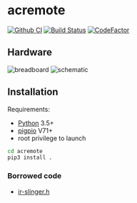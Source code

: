 # acremote
[![Github CI](https://github.com/foreignmeloman/acremote/workflows/CI/badge.svg)](https://github.com/foreignmeloman/acremote/actions)
[![Build Status](https://travis-ci.org/foreignmeloman/acremote.svg?branch=master)](https://travis-ci.org/foreignmeloman/acremote)
[![CodeFactor](https://www.codefactor.io/repository/github/foreignmeloman/acremote/badge)](https://www.codefactor.io/repository/github/foreignmeloman/acremote)

## Hardware

![breadboard](doc/hardware/acremote_breadboard.png?raw=true "breadboard") 
![schematic](doc/hardware/acremote_schematic.png?raw=true "schematic") 

## Installation
Requirements:
  - [Python](https://www.python.org/) 3.5+
  - [pigpio](https://github.com/joan2937/pigpio) V71+
  - root privilege to launch

```sh
cd acremote
pip3 install .
```

### Borrowed code
  - [ir-slinger.h](https://github.com/bschwind/ir-slinger)
